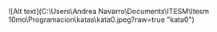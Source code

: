 ![Alt text](C:\Users\Andrea Navarro\Documents\ITESM\Itesm 10mo\Programacion\katas\kata0.jpeg?raw=true "kata0")